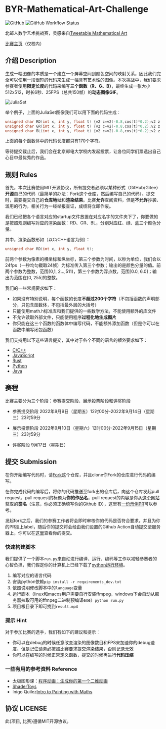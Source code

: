 # BYR-Mathematical-Art-Challenge

![GitHub](https://img.shields.io/github/license/BYRIO/BYR-Mathematical-Art-Challenge?style=flat-square)  ![GitHub Workflow Status](https://img.shields.io/github/workflow/status/BYRIO/BYR-Mathematical-Art-Challenge/Run%20tests?style=flat-square)

北邮人数学艺术挑战赛，灵感来自[Tweetable Mathematical Art](http://codegolf.stackexchange.com/questions/35569/tweetable-mathematical-art)

[比赛主页](https://bmac.byr.ink/)（仅校内）

## 介绍 Description

生成一幅图像的本质是一个建立一个屏幕空间到颜色空间的映射关系，因此我们完全可以使用一段很短的代码来生成一幅具有艺术性的图像。本次挑战中，我们要求参赛者使用**限定长度**的代码来编写**三个函数（R、G、B）**，最终生成一张大小512x512，时长6秒、25FPS（总共150帧）的**动态图像GIF**。

![JuliaSet](./assets/example.gif)

举个例子，上面的JuliaSet图像我们可以用下面的代码生成：

```c++
unsigned char RD(int x, int y, float t) {v2 c=v2(-0.8,cos(t)*0.2);v2 z = v2(2.0*x/f(N-1)-1.0,2.0*(f(y)/N-0.5));int i=0;while(no2(z)<20&&i<50){v2 s=v2(z.x*z.x-z.y*z.y,z.x*z.y*2.0);z=a2(c,s);i++;}return 255-i*5.1;}
unsigned char GR(int x, int y, float t) {v2 c=v2(-0.8,cos(t)*0.2);v2 z = v2(2.0*x/f(N-1)-1.0,2.0*(f(y)/N-0.5));int i=0;while(no2(z)<20&&i<50){v2 s=v2(z.x*z.x-z.y*z.y,z.x*z.y*2.0);z=a2(c,s);i++;}return 255-i*5.1;}
unsigned char BL(int x, int y, float t) {v2 c=v2(-0.8,cos(t)*0.2);v2 z = v2(2.0*x/f(N-1)-1.0,2.0*(f(y)/N-0.5));int i=0;while(no2(z)<20&&i<50){v2 s=v2(z.x*z.x-z.y*z.y,z.x*z.y*2.0);z=a2(c,s);i++;}return 255-i*5.1;}
```

上面的每个函数体中的代码长度都只有170个字符。

等待提交截止后，我们会在北京邮电大学校内发起投票，让各位同学们票选出自己心目中最优秀的作品。

## 规则 Rules

首先，本次比赛使用MIT开源协议，所有提交者必须以某种形式（GitHub/Gitee）**开源**自己的代码（最简单的办法：Fork这个仓库，然后编写自己的代码）。提交时，需要提交自己的**仓库地址**和**渲染结果**。比赛**允许**查阅资料，但是**不允许**抄袭、滥用的行为，相关行为一经举报查证，成绩将立即作废。

我们已经把各个语言对应的startup文件放置在对应名字的文件夹下了，你要做的是按照规则编写对应的渲染函数：RD、GR、BL，分别对应红、绿、蓝三个颜色分量。

其中，渲染函数形如（以C/C++语言为例）：

```c
unsigned char RD(int x, int y, float t);
```

前两个参数为像素的横坐标和纵坐标，第三个参数为时间，以秒为单位，我们会以24fps（一秒均匀截取24帧）为标准传入第三个参数；输出的是颜色分量的值。前两个参数为整数，范围{0,1, 2...,511}，第三个参数为浮点数，范围[0.0, 6.0]；输出为范围在[0, 255]的整数。

我们的一些常规要求如下：

- 如果没有特别说明，每个函数的长度**不超过200个字符**（不包括函数的声明部分，只包含函数体，不包括最外层的大括号）
- 只能使用math.h标准库和我们提供的一些数学方法，不能使用额外的库文件
- 不允许读取外部文件，只能使用程序**过程化地生成图片**
- 你只能在这三个函数的函数体中编写代码，不能额外添加函数（但是你可以在函数中编写闭包函数）

我们支持用以下这些语言提交，其中对于各个不同的语言的额外要求如下：

- [C/C++](./C_CPP/README.md)
- [JavaScript](./JavaScript/README.md)
- [Rust](./Rust/README.md)
- [Python](./Python/README.md)
- [Java](./Java/README.md)

## 赛程

​比赛主要分为三个阶段：参赛提交阶段、展示投票阶段和评奖阶段

- 参赛提交阶段 2022年9月9日（星期五）12时00分-2022年9月14日（星期三）23时59分

- 展示投票阶段 2022年9月10日（星期六）12时00分-2022年9月15日（星期三）23时59分

- 评奖阶段 9月17日（星期日）

## 提交 Submission

在你开始编写代码时，请[Fork](https://github.com/BYRIO/BYR-Mathematical-Art-Challenge/fork)这个仓库，并且clone你Fork的仓库进行代码的编写。

在你完成代码的编写后，将你的代码推送至fork出的仓库后，向这个仓库发起pull request，pull request的标题为**你的作品名**，pull request的内容是你从[这个网站](https://bmac.byr.ink/#/my)获取的**签名**（注意，你必须正确填写你的Github ID），这里有[一份示例PR](https://github.com/BYRIO/BYR-Mathematical-Art-Challenge/pull/3)可以参考。

发起fork之后，我们的参赛工作者将会即时审核你的代码是否符合要求，并且为你的PR挂上label，随后你的提交将会经由我们设置的Github Action自动提交至服务器上，你可以在[这里](https://bmac.byr.ink/#/my)查看你的提交。

### 快速构建脚本

我们提供了一个脚本`run.py`来自动进行编译、运行、编码等工作以减轻参赛者的心智负担，我们假定你的计算机上已经下载了[python运行环境](https://www.python.org/downloads/)。

1. 编写对应的语言代码
2. 安装python依赖`pip install -r requirements_dev.txt`
3. 依照说明修改脚本中的`language`变量
4. 运行脚本（linux和macos用户需要自行安装ffmpeg，windows下会自动从服务器拉取可用的ffmpeg二进制预编译exe）`python run.py`
5. 项目根目录下即可找到`result.mp4`

### 提示 Hint

对于参加比赛的选手，我们有如下的建议和提示：

- 你可以在debug的时候任意改变渲染的图像数目和FPS来加速你的debug速度，但是记住请务必按照比赛要求提交渲染结果，否则记录无效
- 你可以在编写的时候正常定义函数，提交的时候再进行**代码压缩**

### 一些有用的参考资料 Reference

- 太极图形课：[程序动画：生成你的第一个二维动画](https://www.bilibili.com/video/BV14Q4y1q7C9)
- [ShaderToys](https://www.shadertoy.com/)
- Inigo Quilez[Intro to Painting with Maths](https://www.youtube.com/watch?v=0ifChJ0nJfM&t=778s)

## 协议 LICENSE

此{项目, 比赛}遵循MIT开源协议。
